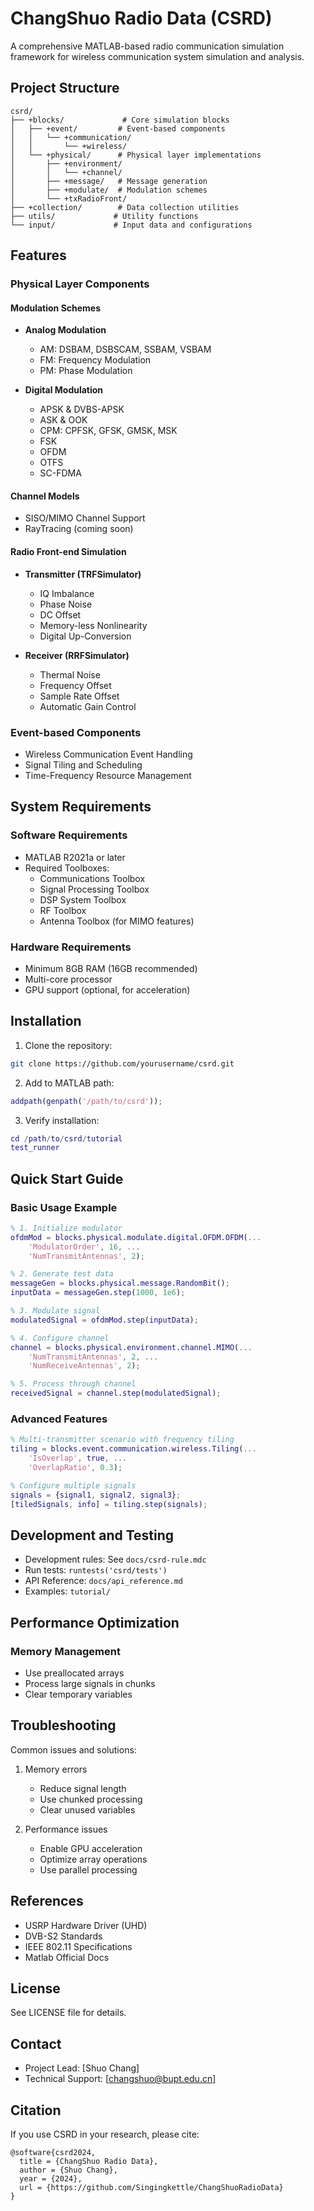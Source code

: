 # ChangShuo Radio Data (CSRD)

A comprehensive MATLAB-based radio communication simulation framework for wireless communication system simulation and analysis. 

## Project Structure

```
csrd/
├── +blocks/             # Core simulation blocks
│   ├── +event/         # Event-based components
│   │   └── +communication/
│   │       └── +wireless/
│   └── +physical/      # Physical layer implementations
│       ├── +environment/
│       │   └── +channel/
│       ├── +message/   # Message generation
│       ├── +modulate/  # Modulation schemes
│       └── +txRadioFront/
├── +collection/        # Data collection utilities
├── utils/             # Utility functions
└── input/             # Input data and configurations
```

## Features

### Physical Layer Components

#### Modulation Schemes
- **Analog Modulation**
  - AM: DSBAM, DSBSCAM, SSBAM, VSBAM
  - FM: Frequency Modulation
  - PM: Phase Modulation

- **Digital Modulation**
  - APSK & DVBS-APSK
  - ASK & OOK
  - CPM: CPFSK, GFSK, GMSK, MSK
  - FSK
  - OFDM
  - OTFS
  - SC-FDMA
  
#### Channel Models
- SISO/MIMO Channel Support
- RayTracing (coming soon)

#### Radio Front-end Simulation
- **Transmitter (TRFSimulator)**
  - IQ Imbalance
  - Phase Noise
  - DC Offset
  - Memory-less Nonlinearity
  - Digital Up-Conversion

- **Receiver (RRFSimulator)**
  - Thermal Noise
  - Frequency Offset
  - Sample Rate Offset
  - Automatic Gain Control

### Event-based Components
- Wireless Communication Event Handling
- Signal Tiling and Scheduling
- Time-Frequency Resource Management

## System Requirements

### Software Requirements
- MATLAB R2021a or later
- Required Toolboxes:
  - Communications Toolbox
  - Signal Processing Toolbox
  - DSP System Toolbox
  - RF Toolbox
  - Antenna Toolbox (for MIMO features)

### Hardware Requirements
- Minimum 8GB RAM (16GB recommended)
- Multi-core processor
- GPU support (optional, for acceleration)

## Installation

1. Clone the repository:
```bash
git clone https://github.com/yourusername/csrd.git
```

2. Add to MATLAB path:
```matlab
addpath(genpath('/path/to/csrd'));
```

3. Verify installation:
```matlab
cd /path/to/csrd/tutorial
test_runner
```

## Quick Start Guide

### Basic Usage Example

```matlab
% 1. Initialize modulator
ofdmMod = blocks.physical.modulate.digital.OFDM.OFDM(...
    'ModulatorOrder', 16, ...
    'NumTransmitAntennas', 2);

% 2. Generate test data
messageGen = blocks.physical.message.RandomBit();
inputData = messageGen.step(1000, 1e6);

% 3. Modulate signal
modulatedSignal = ofdmMod.step(inputData);

% 4. Configure channel
channel = blocks.physical.environment.channel.MIMO(...
    'NumTransmitAntennas', 2, ...
    'NumReceiveAntennas', 2);

% 5. Process through channel
receivedSignal = channel.step(modulatedSignal);
```

### Advanced Features

```matlab
% Multi-transmitter scenario with frequency tiling
tiling = blocks.event.communication.wireless.Tiling(...
    'IsOverlap', true, ...
    'OverlapRatio', 0.3);

% Configure multiple signals
signals = {signal1, signal2, signal3};
[tiledSignals, info] = tiling.step(signals);
```

## Development and Testing

- Development rules: See `docs/csrd-rule.mdc`
- Run tests: `runtests('csrd/tests')`
- API Reference: `docs/api_reference.md`
- Examples: `tutorial/`

## Performance Optimization

### Memory Management
- Use preallocated arrays
- Process large signals in chunks
- Clear temporary variables

## Troubleshooting

Common issues and solutions:
1. Memory errors
   - Reduce signal length
   - Use chunked processing
   - Clear unused variables

2. Performance issues
   - Enable GPU acceleration
   - Optimize array operations
   - Use parallel processing

## References
- USRP Hardware Driver (UHD)
- DVB-S2 Standards
- IEEE 802.11 Specifications
- Matlab Official Docs

## License

See LICENSE file for details.

## Contact

- Project Lead: [Shuo Chang]
- Technical Support: [changshuo@bupt.edu.cn]
  
## Citation

If you use CSRD in your research, please cite:

```
@software{csrd2024,
  title = {ChangShuo Radio Data},
  author = {Shuo Chang},
  year = {2024},
  url = {https://github.com/Singingkettle/ChangShuoRadioData}
}
```
